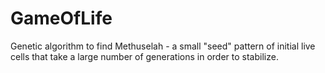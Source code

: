 # GameOfLife
Genetic algorithm to find Methuselah - a small "seed" pattern of initial live cells that take a large number of generations in order to stabilize.

